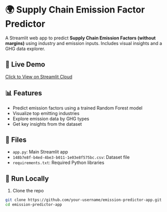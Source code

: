 # 🌍 Supply Chain Emission Factor Predictor

A Streamlit web app to predict **Supply Chain Emission Factors (without margins)** using industry and emission inputs. Includes visual insights and a GHG data explorer.

## 🔗 Live Demo
[Click to View on Streamlit Cloud](https://your-streamlit-app-url)

## 📊 Features
- Predict emission factors using a trained Random Forest model
- Visualize top emitting industries
- Explore emission data by GHG types
- Get key insights from the dataset

## 📁 Files
- `app.py`: Main Streamlit app
- `148b7e8f-b4ed-4be3-b011-1e03e8f575bc.csv`: Dataset file
- `requirements.txt`: Required Python libraries

## 🚀 Run Locally

1. Clone the repo
```bash
git clone https://github.com/your-username/emission-predictor-app.git
cd emission-predictor-app
